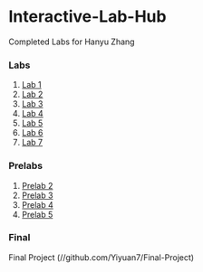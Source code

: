 # Interactive-Lab-Hub

Completed Labs for Hanyu Zhang


### Labs

1. [Lab 1](//github.com/PGhzhang/idd-fa18-lab1)
2. [Lab 2](//github.com/PGhzhang/idd-fa18-lab2)
3. [Lab 3](//github.com/PGhzhang/IDD-Fa18-Lab3)
4. [Lab 4](//github.com/PGhzhang/IDD-Fa18-Lab4)
5. [Lab 5](//github.com/PGhzhang/IDD-Fa18-Lab5)
6. [Lab 6](//github.com/PGhzhang/IDD-Fa18-Lab6)
7. [Lab 7](//github.com/PGhzhang/IDD-Fa18-Lab7)


### Prelabs
1. [Prelab 2](//github.com/PGhzhang/Interactive-Lab-Hub/tree/master/PreLabs/PreLab2)
2. [Prelab 3](//github.com/PGhzhang/Interactive-Lab-Hub/tree/master/PreLabs/PreLab3)
3. [Prelab 4](//github.com/PGhzhang/Interactive-Lab-Hub/tree/master/PreLabs/PreLab4)
4. [Prelab 5](//github.com/PGhzhang/Interactive-Lab-Hub/tree/master/PreLabs/PreLab5)


### Final
Final Project (//github.com/Yiyuan7/Final-Project)
